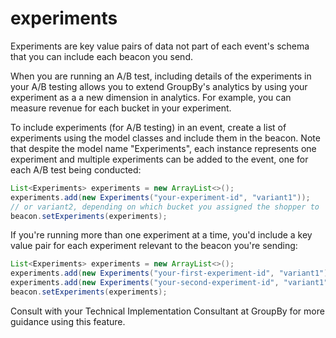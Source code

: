 # experiments

Experiments are key value pairs of data not part of each event's schema that you can include each beacon you send.

When you are running an A/B test, including details of the experiments in your A/B testing allows you to extend GroupBy's analytics by using your experiment as a a new dimension in analytics. For example, you can measure revenue for each bucket in your experiment.

To include experiments (for A/B testing) in an event, create a list of experiments using the model classes and include them in the beacon. Note that despite the model name "Experiments", each instance represents one experiment and multiple experiments can be added to the event, one for each A/B test being conducted:

```java
List<Experiments> experiments = new ArrayList<>();
experiments.add(new Experiments("your-experiment-id", "variant1"));
// or variant2, depending on which bucket you assigned the shopper to
beacon.setExperiments(experiments);
```

If you're running more than one experiment at a time, you'd include a key value pair for each experiment relevant to the beacon you're sending:

```java
List<Experiments> experiments = new ArrayList<>();
experiments.add(new Experiments("your-first-experiment-id", "variant1"));
experiments.add(new Experiments("your-second-experiment-id", "variant1"));
beacon.setExperiments(experiments);
```

Consult with your Technical Implementation Consultant at GroupBy for more guidance using this feature.
